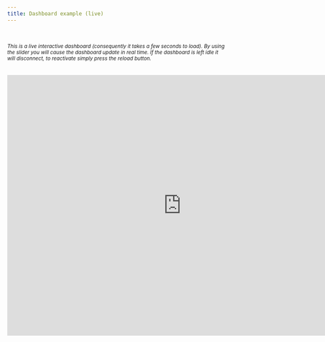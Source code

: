 ```yaml
---
title: Dashboard example (live)
---
```


<br/>

<sup>*This is a live interactive dashboard (consequently it takes a few seconds to load). By using the slider you will cause the dashboard update in real time. If the dashboard is left idle it will disconnect, to reactivate simply press the reload button.*<sup>

<br/>

<iframe align="left" src="https://reproducible.shinyapps.io/dashboard_example/" width="800" height="600" style="border:none;"></iframe>



